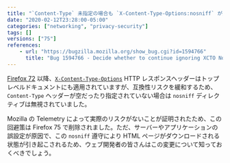 ```yaml
---
title: "`Content-Type` 未指定の場合も `X-Content-Type-Options:nosniff` が遵守されるようになりました"
date: "2020-02-12T23:28:00-05:00"
categories: ["networking", "privacy-security"]
tags: []
versions: ["75"]
references:
    - url: "https://bugzilla.mozilla.org/show_bug.cgi?id=1594766"
      title: "Bug 1594766 - Decide whether to continue ignoring XCTO Nosniff when Content Type is Empty, or to enforce"
---
```

[Firefox 72](https://www.fxsitecompat.dev/ja/docs/2019/x-content-type-options-nosniff-now-applies-to-top-level-documents-causing-some-pages-to-be-downloaded/) 以降、[`X-Content-Type-Options`](https://developer.mozilla.org/docs/Web/HTTP/Headers/X-Content-Type-Options) HTTP レスポンスヘッダーはトップレベルドキュメントにも適用されていますが、互換性リスクを緩和するため、`Content-Type` ヘッダーが空だったり指定されていない場合は `nosniff` ディレクティブは無視されていました。

Mozilla の Telemetry によって実際のリスクがないことが証明されたため、この回避策は Firefox 75 で削除されました。ただ、サーバーやアプリケーションの誤設定が原因で、この `nosniff` 遵守により HTML ページがダウンロードされる状態が引き起こされるため、ウェブ開発者の皆さんはこの変更について知っておくべきでしょう。
